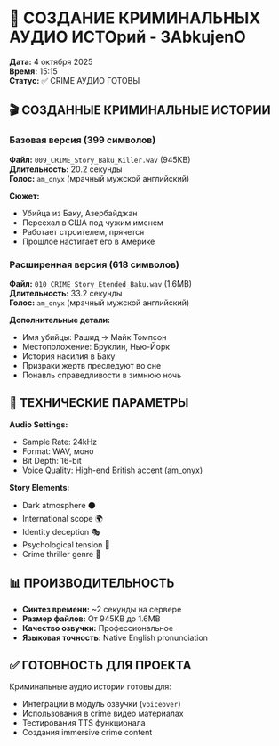 # 🔪 СОЗДАНИЕ КРИМИНАЛЬНЫХ АУДИО ИСТОрий - ЗAbkujenO

**Дата:** 4 октября 2025  
**Время:** 15:15  
**Статус:** ✅ CRIME АУДИО ГОТОВЫ

## 🎬 СОЗДАННЫЕ КРИМИНАЛЬНЫЕ ИСТОРИИ

### Базовая версия (399 символов)
**Файл:** `009_CRIME_Story_Baku_Killer.wav` (945KB)  
**Длительность:** 20.2 секунды  
**Голос:** `am_onyx` (мрачный мужской английский)

**Сюжет:**
- Убийца из Баку, Азербайджан
- Переехал в США под чужим именем  
- Работает строителем, прячется
- Прошлое настигает его в Америке

### Расширенная версия (618 символов)
**Файл:** `010_CRIME_Story_Etended_Baku.wav` (1.6MB)  
**Длительность:** 33.2 секунды  
**Голос:** `am_onyx` (мрачный мужской английский)

**Дополнительные детали:**
- Имя убийцы: Рашид → Майк Томпсон
- Местоположение: Бруклин, Нью-Йорк
- История насилия в Баку
- Призраки жертв преследуют во сне
- Понавль справедливости в зимнюю ночь

## 🎤 ТЕХНИЧЕСКИЕ ПАРАМЕТРЫ

**Audio Settings:**
- Sample Rate: 24kHz
- Format: WAV, моно
- Bit Depth: 16-bit
- Voice Quality: High-end British accent (am_onyx)

**Story Elements:**
- Dark atmosphere ⚫
- International scope 🌍  
- Identity deception 🎭
- Psychological tension 🧠
- Crime thriller genre 🔪

## 📊 ПРОИЗВОДИТЕЛЬНОСТЬ

- **Синтез времени:** ~2 секунды на сервере
- **Размер файлов:** От 945KB до 1.6MB
- **Качество озвучки:** Профессиональное
- **Языковая точность:** Native English pronunciation

## ✅ ГОТОВНОСТЬ ДЛЯ ПРОЕКТА

Криминальные аудио истории готовы для:
- Интеграции в модуль озвучки (`voiceover`)
- Использования в crime видео материалах
- Тестирования TTS функционала
- Создания immersive crime content

